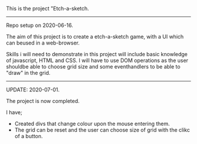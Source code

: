This is the project "Etch-a-sketch.
__________________________________

Repo setup on 2020-06-16.

The aim of this project is to create a etch-a-sketch game, with a UI which can beused in a web-browser.

Skills i will need to demonstrate in this project will include basic knowledge of javascript, HTML and CSS. I will have to use DOM operations as the user shouldbe able to choose grid size and some eventhandlers to be able to "draw" in the  grid.

__________________________________

UPDATE: 2020-07-01.

The project is now completed.

I have;

- Created divs that change colour upon the mouse entering them.
- The grid can be reset and the user can choose size of grid with the clikc of a button.



